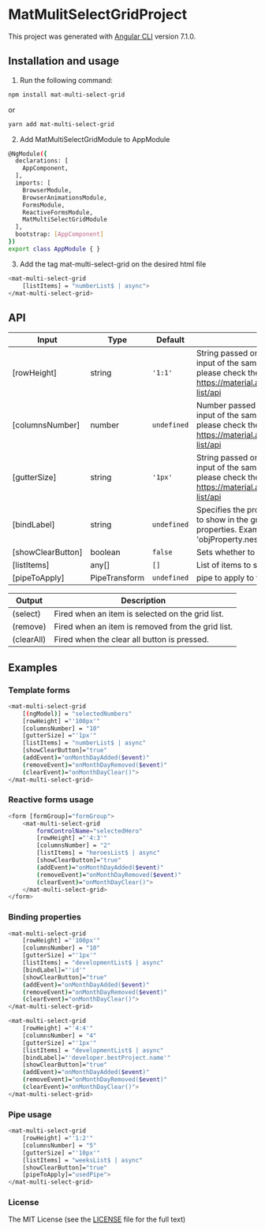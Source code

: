 # MatMulitSelectGridProject

This project was generated with [Angular CLI](https://github.com/angular/angular-cli) version 7.1.0.

## Installation and usage
1. Run the following command:
```bash
npm install mat-multi-select-grid
```
or
```bash
yarn add mat-multi-select-grid
```

2. Add MatMultiSelectGridModule to AppModule
```bash
@NgModule({
  declarations: [
    AppComponent,
  ],
  imports: [
    BrowserModule,
    BrowserAnimationsModule,
    FormsModule,
    ReactiveFormsModule,
    MatMultiSelectGridModule
  ],
  bootstrap: [AppComponent]
})
export class AppModule { }
```
3. Add the tag mat-multi-select-grid on the desired html file
```bash
<mat-multi-select-grid
    [listItems] = "numberList$ | async">
</mat-multi-select-grid> 
```
## API
| Input  | Type | Default |  Description |
| -------- | -------- | -------- |  ------------- |
| [rowHeight] | string | `'1:1'` |   String passed on to Angular Material Grid List input of the same name. For more information please check the following link: https://material.angular.io/components/grid-list/api |
| [columnsNumber] | number | `undefined` |   Number passed on to Angular Material Grid List input of the same name. For more information please check the following link: https://material.angular.io/components/grid-list/api |
| [gutterSize] | string | `'1px'` |   String passed on to Angular Material Grid List input of the same name. For more information please check the following link: https://material.angular.io/components/grid-list/api |
| [bindLabel] | string | `undefined` |  Specifies the property of the objects in the list to show in the grid list. It supports nested properties. Example: 'objProperty.nestedProperty1.nestedProperty2'  |
| [showClearButton] | boolean | `false` | Sets whether to show the clear all button or not. |
| [listItems] | any[] | `[]` | List of items to show on the grid list. |
| [pipeToApply] | PipeTransform | `undefined` | pipe to apply to the bindLabel or item on the list  |

| Output  | Description |
| -------- | -------- |
| (select) | Fired when an item is selected on the grid list. |
| (remove) | Fired when an item is removed from the grid list. |
| (clearAll) | Fired when the clear all button is pressed. |

## Examples
### Template forms
```bash
<mat-multi-select-grid
    [(ngModel)] = "selectedNumbers"
    [rowHeight] ="'100px'"
    [columnsNumber] = "10"
    [gutterSize] ="'1px'"
    [listItems] = "numberList$ | async"
    [showClearButton]="true"
    (addEvent)="onMonthDayAdded($event)"
    (removeEvent)="onMonthDayRemoved($event)"
    (clearEvent)="onMonthDayClear()">
</mat-multi-select-grid> 
```
### Reactive forms usage
```bash
<form [formGroup]="formGroup">
    <mat-multi-select-grid
        formControlName="selectedHero"
        [rowHeight] ="'4:3'"
        [columnsNumber] = "2"
        [listItems] = "heroesList$ | async"
        [showClearButton]="true"
        (addEvent)="onMonthDayAdded($event)"
        (removeEvent)="onMonthDayRemoved($event)"
        (clearEvent)="onMonthDayClear()">
    </mat-multi-select-grid>   
</form>
```
### Binding properties
```bash
<mat-multi-select-grid
    [rowHeight] ="'100px'"
    [columnsNumber] = "10"
    [gutterSize] ="'1px'"
    [listItems] = "developmentList$ | async"
    [bindLabel]="'id'"
    [showClearButton]="true"
    (addEvent)="onMonthDayAdded($event)"
    (removeEvent)="onMonthDayRemoved($event)"
    (clearEvent)="onMonthDayClear()">
</mat-multi-select-grid> 
```
```bash
<mat-multi-select-grid
    [rowHeight] ="'4:4'"
    [columnsNumber] = "4"
    [gutterSize] ="'1px'"
    [listItems] = "developmentList$ | async"
    [bindLabel]="'developer.bestProject.name'"
    [showClearButton]="true"
    (addEvent)="onMonthDayAdded($event)"
    (removeEvent)="onMonthDayRemoved($event)"
    (clearEvent)="onMonthDayClear()">
</mat-multi-select-grid> 
```
### Pipe usage
```bash
<mat-multi-select-grid
    [rowHeight] ="'1:2'"
    [columnsNumber] = "5"
    [gutterSize] ="'10px'"
    [listItems] = "weeksList$ | async"
    [showClearButton]="true"
    [pipeToApply]="usedPipe">
</mat-multi-select-grid> 
```

### License

The MIT License (see the [LICENSE](https://github.com/optimistex/ngx-select-ex/blob/master/LICENSE) file for the full text)
